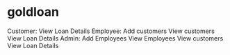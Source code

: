 # goldloan
Customer: View Loan Details
Employee: Add customers
          View customers     
          View Loan Details
Admin:    Add Employees
          View Employees
          View customers
          View Loan Details
          
